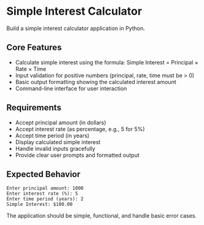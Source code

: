 # Simple Interest Calculator

Build a simple interest calculator application in Python.

## Core Features

- Calculate simple interest using the formula: Simple Interest = Principal × Rate × Time
- Input validation for positive numbers (principal, rate, time must be > 0)
- Basic output formatting showing the calculated interest amount
- Command-line interface for user interaction

## Requirements

- Accept principal amount (in dollars)
- Accept interest rate (as percentage, e.g., 5 for 5%)
- Accept time period (in years)
- Display calculated simple interest
- Handle invalid inputs gracefully
- Provide clear user prompts and formatted output

## Expected Behavior

```
Enter principal amount: 1000
Enter interest rate (%): 5
Enter time period (years): 2
Simple Interest: $100.00
```

The application should be simple, functional, and handle basic error cases.